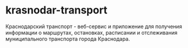 # krasnodar-transport
Краснодарский транспорт - веб-сервис и приложение для получения информации о маршрутах, остановках, расписании и отслеживания муниципального транспорта города Краснодара.
